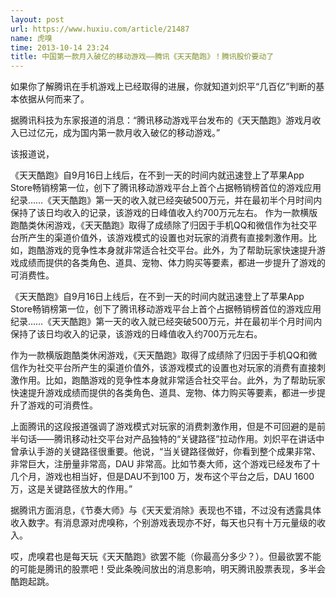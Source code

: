```yaml
---
layout: post
url: https://www.huxiu.com/article/21487
name: 虎嗅
time: 2013-10-14 23:24
title: 中国第一款月入破亿的移动游戏——腾讯《天天酷跑》！腾讯股价要动了
---
```

如果你了解腾讯在手机游戏上已经取得的进展，你就知道刘炽平“几百亿”判断的基本依据从何而来了。

据腾讯科技为东家报道的消息：“腾讯移动游戏平台发布的《天天酷跑》游戏月收入已过亿元，成为国内第一款月收入破亿的移动游戏。”

该报道说，

《天天酷跑》自9月16日上线后，在不到一天的时间内就迅速登上了苹果App Store畅销榜第一位，创下了腾讯移动游戏平台上首个占据畅销榜首位的游戏应用纪录……《天天酷跑》第一天的收入就已经突破500万元，并在最初半个月时间内保持了该日均收入的记录，该游戏的日峰值收入约700万元左右。 作为一款横版跑酷类休闲游戏，《天天酷跑》取得了成绩除了归因于手机QQ和微信作为社交平台所产生的渠道价值外，该游戏模式的设置也对玩家的消费有直接刺激作用。比如，跑酷游戏的竞争性本身就非常适合社交平台。此外，为了帮助玩家快速提升游戏成绩而提供的各类角色、道具、宠物、体力购买等要素，都进一步提升了游戏的可消费性。

《天天酷跑》自9月16日上线后，在不到一天的时间内就迅速登上了苹果App Store畅销榜第一位，创下了腾讯移动游戏平台上首个占据畅销榜首位的游戏应用纪录……《天天酷跑》第一天的收入就已经突破500万元，并在最初半个月时间内保持了该日均收入的记录，该游戏的日峰值收入约700万元左右。

作为一款横版跑酷类休闲游戏，《天天酷跑》取得了成绩除了归因于手机QQ和微信作为社交平台所产生的渠道价值外，该游戏模式的设置也对玩家的消费有直接刺激作用。比如，跑酷游戏的竞争性本身就非常适合社交平台。此外，为了帮助玩家快速提升游戏成绩而提供的各类角色、道具、宠物、体力购买等要素，都进一步提升了游戏的可消费性。

上面腾讯的这段报道强调了游戏模式对玩家的消费刺激作用，但是不可回避的是前半句话——腾讯移动社交平台对产品独特的“关键路径”拉动作用。刘炽平在讲话中曾承认手游的关键路径很重要。他说，“当关键路径做好，你看到整个成果非常、非常巨大，注册量非常高，DAU 非常高。比如节奏大师，这个游戏已经发布了十几个月，游戏也相当好，但是DAU不到100 万，发布这个平台之后，DAU 1600 万，这是关键路径放大的作用。”

据腾讯方面消息，《节奏大师》与《天天爱消除》表现也不错，不过没有透露具体收入数字。有消息源对虎嗅称，个别游戏表现亦不好，每天也只有十万元量级的收入。

哎，虎嗅君也是每天玩《天天酷跑》欲罢不能（你最高分多少？）。但最欲罢不能的可能是腾讯的股票吧！受此条晚间放出的消息影响，明天腾讯股票表现，多半会酷跑起跳。

